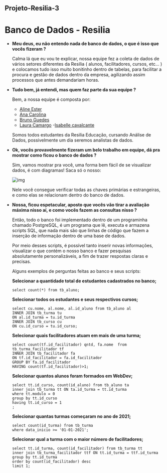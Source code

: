 ## Projeto-Resilia-3
# Banco de Dados - Resilia
- **Meu deus, eu não entendo nada de banco de dados, o que é isso que vocês fizeram ?**

   Calma lá que eu vou te explicar, nossa equipe fez a coleta de dados de vários setores diferentes da Resilia ( alunos, facilitadores, cursos, etc... )
   e colocamos tudo isso muito bonitinho dentro de tabelas, para facilitar a procura e gestão de dados dentro da empresa, agilizando assim processos que antes
   demandariam horas.

- **Tudo bem, já entendi, mas quem faz parte da sua equipe ?**

   Bem, a nossa equipe é composta por:
  
   - [Aline Ester ]()
   - [Ana Carolina](github.com/amoralles)
   - [Bruno Guedes](github.com/Brunosill)
   - [Laura Camargo]()
   -[Isabelle cavalcante](github.com/isa-sputnik)
  
   Somos todos estudantes da Resilia Educação, cursando Análise de Dados, possivelmente um dia seremos analistas de dados.
 
 - **Ok, vocês provavelmente fizeram um belo trabalho em equipe, dá pra mostrar como ficou o banco de dados ?**
 
   Sim, vamos  mostrar pra você, uma forma bem fácil de se visualizar dados, é com diagramas! Saca só o nosso:
   
   ![img](https://dbdiagram.io/d/62f4f39ec2d9cf52fa8c5cc2) 
   
   Nele você consegue verificar todas as chaves primárias e estrangeiras, e como elas se relacionam dentro do banco de dados.
   
 - **Nossa, ficou espetacular, aposto que vocês vão tirar a avaliação máxima nisso aí, e como vocês fazem as consultas nisso ?**
 
   Então, todo o banco foi implementado dentro de um programinha chamado PostgreSQL, é um programa que lê, executa e armazena
   scripts SQL, que nada mais são que linhas de código que fazem a inserção de informação dentro de uma base de dados.
   
   Por meio desses scripts, é possível tanto inserir novas informações, visualizar o que contém o nosso banco e fazer pesquisas
   absolutamente personalizáveis, a fim de trazer respostas claras e precisas.
   
   Alguns exemplos de perguntas feitas ao banco e seus scripts:
   
   **Selecionar a quantidade total de estudantes cadastrados no banco;**
   ```
   select count(*) from tb_aluno;
   ```

   **Selecionar todos os estudantes e seus respectivos cursos;**
   ```
   select cu.nome, al.nome, al.id_aluno from tb_aluno al
   INNER JOIN tb_turma tu
   ON al.id_turma = tu.id_turma
   INNER JOIN tb_curso cu
   ON cu.id_curso = tu.id_curso;
   ```
  
   **Selecionar quais facilitadores atuam em mais de uma turma;**
   ```
   select count(tf.id_facilitador) qntd, fa.nome  from tb_turma_facilitador tf
   INNER JOIN tb_facilitador fa
   ON tf.id_facilitador = fa.id_facilitador
   GROUP BY fa.id_facilitador
   HAVING count(tf.id_facilitador)>1;
   ```
   **Selecionar quantos alunos foram formados em WebDev;**
   ```
   select tt.id_curso, count(id_aluno) from tb_aluno ta
   inner join tb_turma tt ON ta.id_turma = tt.id_turma
   where tt.modulo = 0
   group by tt.id_curso
   having tt.id_curso = 1
   ;
   ```

   **Selecionar quantas turmas começaram no ano de 2021;**
   ```
   select count(id_turma) from tb_turma
   where data_inicio >= '01-01-2021';
   ```
  
   **Selecionar qual a turma com o maior número de facilitadores;**
   ```
   select tt.id_turma, count(id_facilitador) from tb_turma tt
   inner join tb_turma_facilitador ttf ON tt.id_turma = ttf.id_turma
   group by tt.id_turma
   order by count(id_facilitador) desc
   limit 1;
    ```